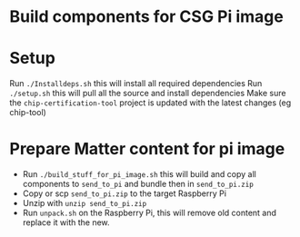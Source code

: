 # Build components for CSG Pi image

# Setup
Run `./Installdeps.sh` this will install all required dependencies
Run `./setup.sh` this will pull all the source and install dependencies
Make sure the `chip-certification-tool` project is updated with the latest changes (eg chip-tool)

# Prepare Matter content for pi image
- Run `./build_stuff_for_pi_image.sh` this will build and copy all components to `send_to_pi` and bundle then in `send_to_pi.zip`
- Copy or scp `send_to_pi.zip` to the target Raspberry Pi
- Unzip with `unzip send_to_pi.zip`
- Run `unpack.sh` on the Raspberry Pi, this will remove old content and replace it with the new.
